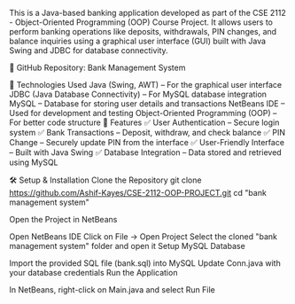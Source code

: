 This is a Java-based banking application developed as part of the CSE 2112 - Object-Oriented Programming (OOP) Course Project. It allows users to perform banking operations like deposits, withdrawals, PIN changes, and balance inquiries using a graphical user interface (GUI) built with Java Swing and JDBC for database connectivity.

🔗 GitHub Repository: Bank Management System

🚀 Technologies Used
Java (Swing, AWT) – For the graphical user interface
JDBC (Java Database Connectivity) – For MySQL database integration
MySQL – Database for storing user details and transactions
NetBeans IDE – Used for development and testing
Object-Oriented Programming (OOP) – For better code structure
📌 Features
✅ User Authentication – Secure login system
✅ Bank Transactions – Deposit, withdraw, and check balance
✅ PIN Change – Securely update PIN from the interface
✅ User-Friendly Interface – Built with Java Swing
✅ Database Integration – Data stored and retrieved using MySQL

🛠️ Setup & Installation
Clone the Repository
git clone https://github.com/Ashif-Kayes/CSE-2112-OOP-PROJECT.git
cd "bank management system"


Open the Project in NetBeans

Open NetBeans IDE
Click on File → Open Project
Select the cloned "bank management system" folder and open it
Setup MySQL Database

Import the provided SQL file (bank.sql) into MySQL
Update Conn.java with your database credentials
Run the Application

In NetBeans, right-click on Main.java and select Run File

